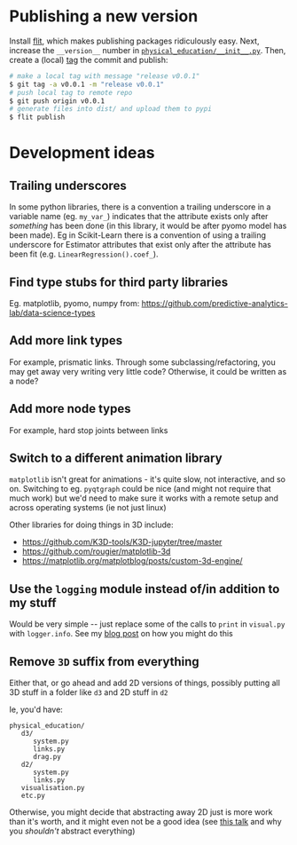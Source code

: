 # Publishing a new version
Install [flit](https://flit.readthedocs.io/en/latest/), which makes publishing packages ridiculously easy. Next, increase the `__version__` number in [`physical_education/__init__.py`](physical_education/__init__.py). Then, create a (local) [tag](https://git-scm.com/book/en/v2/Git-Basics-Tagging) the commit and publish:

```bash
# make a local tag with message "release v0.0.1"
$ git tag -a v0.0.1 -m "release v0.0.1"
# push local tag to remote repo
$ git push origin v0.0.1
# generate files into dist/ and upload them to pypi
$ flit publish
```

# Development ideas
## Trailing underscores
In some python libraries, there is a convention a trailing underscore in a variable name (eg. `my_var_`) indicates that the attribute exists only after _something_ has been done (in this library, it would be after pyomo model has been made). Eg in Scikit-Learn there is a convention of using a trailing underscore for Estimator attributes that exist only after the attribute has been fit (e.g. `LinearRegression().coef_`).

## Find type stubs for third party libraries
Eg. matplotlib, pyomo, numpy from:
   https://github.com/predictive-analytics-lab/data-science-types

## Add more link types
For example, prismatic links. Through some subclassing/refactoring, you may get away very writing very little code? Otherwise, it could be written as a node?

## Add more node types
For example, hard stop joints between links

## Switch to a different animation library
`matplotlib` isn't great for animations - it's quite slow, not interactive, and so on. Switching to eg. `pyqtgraph` could be nice (and might not require that much work) but we'd need to make sure it works with a remote setup and across operating systems (ie not just linux)

Other libraries for doing things in 3D include:
   * https://github.com/K3D-tools/K3D-jupyter/tree/master
   * https://github.com/rougier/matplotlib-3d
   * https://matplotlib.org/matplotblog/posts/custom-3d-engine/

## Use the `logging` module instead of/in addition to my stuff
Would be very simple -- just replace some of the calls to `print` in `visual.py` with `logger.info`. See my [blog post](https://alknemeyer.github.io/technical/embedded-comms-with-python-part-2/#setting-up-logging) on how you might do this

## Remove `3D` suffix from everything
Either that, or go ahead and add 2D versions of things, possibly putting all 3D stuff in a folder like `d3` and 2D stuff in `d2`

Ie, you'd have:
```
physical_education/
   d3/
      system.py
      links.py
      drag.py
   d2/
      system.py
      links.py
   visualisation.py
   etc.py
```

Otherwise, you might decide that abstracting away 2D just is more work than it's worth, and it might even not be a good idea (see [this talk](https://www.deconstructconf.com/2019/dan-abramov-the-wet-codebase) and why you _shouldn't_ abstract everything)
